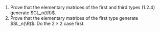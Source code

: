 1. Prove that the elementary matrices of the first and third types ($1.2.4$) generate $GL_n(\R)$. 
2. Prove that the elementary matrices of the first type generate $SL_n(\R)$. Do the $2\times 2$ case first.